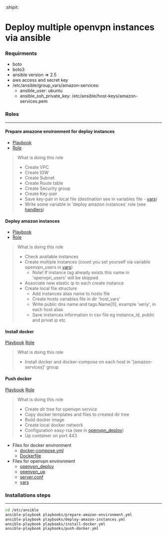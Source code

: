 :shipit:
# Deploy multiple openvpn instances via ansible

### Requirments
 - boto
 - boto3
 - ansible version => 2.5
 - aws access and secret key
 - /etc/ansible/group_vars/amazon-services:
   -   ansible_user: ubuntu
   -   ansible_ssh_private_key: /etc/ansible/host-keys/amazon-services.pem

### Roles
---
#### Prepare amazone environment for deploy instances
- [Playbook](https://github.com/SERIY1337/ansible-deploy-amazon-openvpn/blob/staging/playbooks/prepare-amazon-environment.yml)
- [Role](https://github.com/SERIY1337/ansible-deploy-amazon-openvpn/tree/staging/roles/prepare-amazon-environment)
> What is doing this role
> - Create VPC
> - Create IGW
> - Create Subnet
> - Create Route table
> - Create Security group
> - Create Key-pair
> - Save key-pair in local file (destination see in variables file - [vars](https://github.com/SERIY1337/ansible-deploy-amazon-openvpn/blob/staging/roles/prepare-amazon-environment/vars/main.yml))
> - Write some variable in 'deploy amazon instances' role (see [handlers](https://github.com/SERIY1337/ansible-deploy-amazon-openvpn/blob/staging/roles/prepare-amazon-environment/handlers/main.yml))

#### Deploy amazon instances
- [Playbook](https://github.com/SERIY1337/ansible-deploy-amazon-openvpn/blob/staging/playbooks/deploy-amazon-instances.yml)
- [Role](https://github.com/SERIY1337/ansible-deploy-amazon-openvpn/tree/staging/roles/deploy-amazon-instances)
> What is doing this role
> - Check available instances
> - Create multiple instances (count you set yourself via variable openvpn_users in [vars](https://github.com/SERIY1337/ansible-deploy-amazon-openvpn/blob/staging/roles/deploy-amazon-instances/vars/main.yml))
>   - Note! If instance tag already exists this name in 'openvpn_users' will be skipped
>  - Associate new elastic ip to each create instance
>  - Create local file structure
>    - Add instances alias name to hosts file
>    - Create hosts variables file in dir 'host_vars'
>    - Write public dns name and tags.Name[0], example 'seriy', in each host alias
>    - Save instances information in csv file eg instance_id, public and privat ip etc

#### Install docker
[Playbook](https://github.com/SERIY1337/ansible-deploy-amazon-openvpn/blob/staging/playbooks/install-docker.yml)
[Role](https://github.com/SERIY1337/ansible-deploy-amazon-openvpn/tree/staging/roles/install-docker)

> What is doing this role
> - Install docker and docker-compose on each host in '[amazon-services]' group

#### Push docker
[Playbook](https://github.com/SERIY1337/ansible-deploy-amazon-openvpn/blob/staging/playbooks/push-docker.yml)
[Role](https://github.com/SERIY1337/ansible-deploy-amazon-openvpn/tree/staging/roles/push-docker)
> What is doing this role
>  - Create dir tree for openvpn service
>  - Copy docker templates and files to created dir tree
>  - Build docker image
>  - Create local docker network
>  - Configuration easy-rsa (see in [openvpn_deploy](https://github.com/SERIY1337/ansible-deploy-amazon-openvpn/blob/staging/roles/push-docker/templates/openvpn_deploy.j2))
>  - Up container on port 443
- Files for docker environment
  - [docker-compose.yml](https://github.com/SERIY1337/ansible-deploy-amazon-openvpn/blob/staging/roles/push-docker/templates/docker-compose.j2)
  - [Dockerfile](https://github.com/SERIY1337/ansible-deploy-amazon-openvpn/blob/staging/roles/push-docker/files/Dockerfile)
- Files for openvpn environment 
  - [openvpn_deploy](https://github.com/SERIY1337/ansible-deploy-amazon-openvpn/blob/staging/roles/push-docker/templates/openvpn_deploy.j2)
  - [openvpn_up](https://github.com/SERIY1337/ansible-deploy-amazon-openvpn/blob/staging/roles/push-docker/files/openvpn_up)
  - [server.conf](https://github.com/SERIY1337/ansible-deploy-amazon-openvpn/blob/staging/roles/push-docker/files/server.conf)
  - [vars](https://github.com/SERIY1337/ansible-deploy-amazon-openvpn/blob/staging/roles/push-docker/files/vars)
### Installations steps
---
```sh
cd /etc/ansible
ansible-playbook playbooks/prepare-amazon-environment.yml
ansible-playbook playbooks/deploy-amazon-instances.yml
ansible-playbook playbooks/install-docker.yml
ansible-playbook playbooks/push-docker.yml
```
